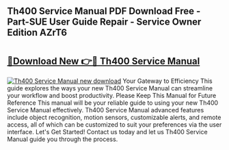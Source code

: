 ## Th400 Service Manual PDF Download Free - Part-SUE User Guide Repair - Service Owner Edition AZrT6

# <h2><a href="http://bc52556.oget.top/?id=Th400+Service+Manual">🔗Download New 👉🔴 Th400 Service Manual</a></h2>

[![Th400 Service Manual new download](https://i.imgur.com/5g1atiW.png)](http://bc52556.oget.top/?id=Th400+Service+Manual)
Your Gateway to Efficiency This guide explores the ways your new Th400 Service Manual can streamline your workflow and boost productivity. Please Keep This Manual for Future Reference This manual will be your reliable guide to using your new Th400 Service Manual effectively. Th400 Service Manual advanced features include object recognition, motion sensors, customizable alerts, and remote access, all of which can be customized to suit your preferences via the user interface. Let's Get Started! Contact us today and let us Th400 Service Manual guide you through the process.
